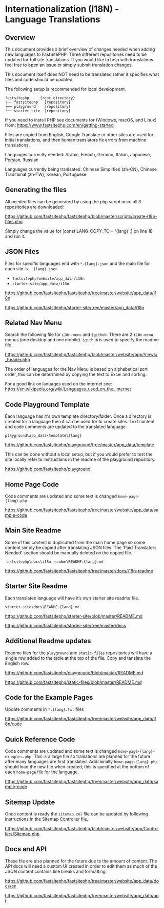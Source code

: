# Internationalization (I18N) - Language Translations

## Overview

This document provides a brief overview of changes needed when adding new languages to FastSitePHP. Three different repositories need to be updated for full site translations. If you would like to help with translations feel free to open an issue or simply submit translation changes.

This document itself does NOT need to be translated rather it specifies what files and code should be updated.

The following setup is recommended for local development.

~~~
fastsitephp     {root-directory}
├── fastsitephp   [repository]
├── playground    [repository]
└── starter-site  [repository]
~~~

If you need to install PHP see documents for (Windows, macOS, and Linux) from: https://www.fastsitephp.com/en/getting-started

Files are copied from English, Google Translate or other sites are used for initial translations, and then human translators fix errors from machine translations.

Languages currently needed: Arabic, French, German, Italian, Japanese, Persian, Russian

Languages currently being tranlsated: Chinese Simplified (zh-CN), Chinese Traditional (zh-TW), Korean, Portuguese

## Generating the files

All needed files can be generated by using the php script once all 3 repositories are downloaded:

https://github.com/fastsitephp/fastsitephp/blob/master/scripts/create-i18n-files.php

Simply change the value for [const LANG_COPY_TO = '{lang}';] on line 18 and run it.

## JSON Files

Files for specific languages end with `*.{lang}.json` and the main file for each site is `_.{lang}.json`.

* `fastsitephp/website/app_data/i18n`
* `starter-site/app_data/i18n`

https://github.com/fastsitephp/fastsitephp/tree/master/website/app_data/i18n

https://github.com/fastsitephp/starter-site/tree/master/app_data/i18n

## Related Nav Menu

Search the following file for `i18n-menu` and `$github`. There are 2 `i18n-menu` menus (one desktop and one mobile). `$github` is used to specify the readme file.

https://github.com/fastsitephp/fastsitephp/blob/master/website/app/Views/_header.php

The order of languages for the Nav Menu is based on alphabetical sort order, this can be determined by copying the text to Excel and sorting.

For a good link on lanuages used on the internet see: https://en.wikipedia.org/wiki/Languages_used_on_the_Internet

## Code Playground Template

Each language has it's own template directory/folder. Once a directory is created for a language then it can be used for to create sites. Text content and code comments are updated to the translated language.

`playground\app_data\template\{lang}`

https://github.com/fastsitephp/playground/tree/master/app_data/template

This can be done without a local setup, but if you would prefer to test the site locally refer to instructions in the readme of the playground repository.

https://github.com/fastsitephp/playground

## Home Page Code

Code comments are updated and some text is changed `home-page-{lang}.php`

https://github.com/fastsitephp/fastsitephp/tree/master/website/app_data/sample-code

## Main Site Readme

Some of this content is duplicated from the main home page so some content simply be copied after translating JSON files. The 'Paid Translators Needed' section should be manually deleted on the copied file.

`fastsitephp\docs\i18n-readme\README.{lang}.md`

https://github.com/fastsitephp/fastsitephp/tree/master/docs/i18n-readme

## Starter Site Readme

Each translated language will have it’s own starter site readme file.

`starter-site\docs\README.{lang}.md`

https://github.com/fastsitephp/starter-site/blob/master/README.md

https://github.com/fastsitephp/starter-site/tree/master/docs

## Additional Readme updates

Readme files for the `playground` and `static-files` repositories will have a single row added to the table at the top of the file. Copy and tanslate the English row.

https://github.com/fastsitephp/playground/blob/master/README.md

https://github.com/fastsitephp/static-files/blob/master/README.md

## Code for the Example Pages

Update comments in `*.{lang}.txt` files

https://github.com/fastsitephp/fastsitephp/tree/master/website/app_data/i18n/code

## Quick Reference Code

Code comments are updated and some text is changed `home-page-{lang}-examples.php`. This is a large file so tranlations are planned for the future after many languages are first translated. Additionally `home-page-{lang}.php` should load the new file when created, this is specified at the bottom of each `home-page` file for the language.

https://github.com/fastsitephp/fastsitephp/tree/master/website/app_data/sample-code


## Sitemap Update

Once content is ready the `sitemap.xml` file can be updated by following instructions in the Sitemap Controller file.

https://github.com/fastsitephp/fastsitephp/blob/master/website/app/Controllers/Sitemap.php

## Docs and API

These file are also planned for the future due to the amount of content. The API docs will need a custom UI created in order to edit them as much of the JSON content contains line breaks and formatting.

https://github.com/fastsitephp/fastsitephp/tree/master/website/app_data/docs/en

https://github.com/fastsitephp/fastsitephp/tree/master/website/app_data/api
